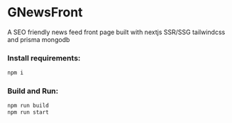 # GNewsFront
A SEO friendly news feed front page built with nextjs SSR/SSG tailwindcss and prisma mongodb

### Install requirements:
```bash
npm i
```

### Build and Run:
```bash
npm run build
npm run start
```
